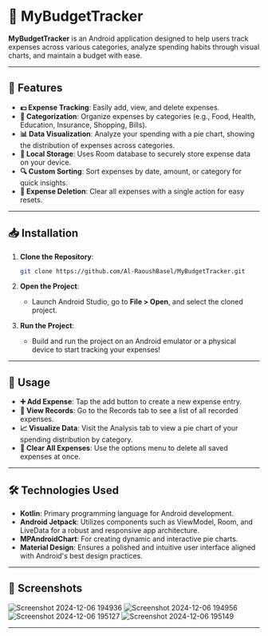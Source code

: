 # 💸 MyBudgetTracker

**MyBudgetTracker** is an Android application designed to help users track expenses across various categories, analyze spending habits through visual charts, and maintain a budget with ease.

---

## 🌟 Features

- **💵 Expense Tracking**: Easily add, view, and delete expenses.
- **📂 Categorization**: Organize expenses by categories (e.g., Food, Health, Education, Insurance, Shopping, Bills).
- **📊 Data Visualization**: Analyze your spending with a pie chart, showing the distribution of expenses across categories.
- **💾 Local Storage**: Uses Room database to securely store expense data on your device.
- **🔍 Custom Sorting**: Sort expenses by date, amount, or category for quick insights.
- **🧹 Expense Deletion**: Clear all expenses with a single action for easy resets.

---

## 📥 Installation

1. **Clone the Repository**:
   ```bash
   git clone https://github.com/Al-RaoushBasel/MyBudgetTracker.git
   ```

2. **Open the Project**:
   - Launch Android Studio, go to **File > Open**, and select the cloned project.

3. **Run the Project**:
   - Build and run the project on an Android emulator or a physical device to start tracking your expenses!

---

## 📱 Usage

- **➕ Add Expense**: Tap the add button to create a new expense entry.
- **📄 View Records**: Go to the Records tab to see a list of all recorded expenses.
- **📈 Visualize Data**: Visit the Analysis tab to view a pie chart of your spending distribution by category.
- **🧹 Clear All Expenses**: Use the options menu to delete all saved expenses at once.

---

## 🛠️ Technologies Used

- **Kotlin**: Primary programming language for Android development.
- **Android Jetpack**: Utilizes components such as ViewModel, Room, and LiveData for a robust and responsive app architecture.
- **MPAndroidChart**: For creating dynamic and interactive pie charts.
- **Material Design**: Ensures a polished and intuitive user interface aligned with Android's best design practices.

---

## 📸 Screenshots

![Screenshot 2024-12-06 194936](https://github.com/user-attachments/assets/1b9945cc-8084-42fb-99d2-11da7dbe77e0)
![Screenshot 2024-12-06 194956](https://github.com/user-attachments/assets/0039e210-d496-4eda-a052-4cb6ae7e1e10)
![Screenshot 2024-12-06 195127](https://github.com/user-attachments/assets/9b307d47-356b-4ea1-a4b8-c2746bd9a272)
![Screenshot 2024-12-06 195149](https://github.com/user-attachments/assets/55752b23-4430-408d-aa10-ebeb9c50ff82)


---

